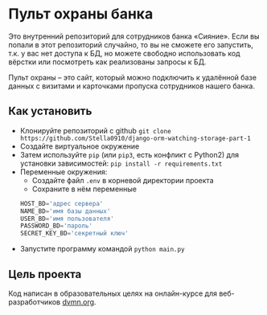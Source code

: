 # Пульт охраны банка

Это внутренний репозиторий для сотрудников банка «Сияние». Если вы попали в этот репозиторий случайно, то вы не сможете его запустить, т.к. у вас нет доступа к БД, но можете свободно использовать код вёрстки или посмотреть как реализованы запросы к БД.

Пульт охраны – это сайт, который можно подключить к удалённой базе данных с визитами и карточками пропуска сотрудников нашего банка.

## Как установить

* Клонируйте репозиторий c github
`git clone https://github.com/Stella0910/django-orm-watching-storage-part-1`
* Создайте виртуальное окружение
* Затем используйте `pip` (или `pip3`, есть конфликт с Python2) для установки зависимостей:
`pip install -r requirements.txt`
* Переменные окружения:
    * Создайте файл `.env` в корневой директории проекта
    * Сохраните в нём переменные
    ```py
    HOST_BD='адрес сервера'
    NAME_BD='имя базы данных'
    USER_BD='имя пользователя'
    PASSWORD_BD='пароль'
    SECRET_KEY_BD='секретный ключ'
    ```
* Запустите программу командой `python main.py`

## Цель проекта

Код написан в образовательных целях на онлайн-курсе для веб-разработчиков [dvmn.org](https://dvmn.org/).
